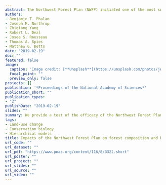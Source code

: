 ```yaml
---
abstract: The Northwest Forest Plan (NWFP) initiated one of the most sweeping changes to forest management in the world, affecting 10 million hectares of federal land. The NWFP is a science-based plan incorporating monitoring and adaptive management and provides a unique opportunity to evaluate the influence of policy. We used >25 years of region-wide bird surveys, forest data, and land-ownership maps to test this policy’s effect on biodiversity. Clearcutting decreased rapidly, and we expected populations of older-forest–associated birds to stabilize on federal land, but to continue declining on private industrial lands where clearcutting continued. In contrast, we expected declines in early-seral–associated species on federal land because of reduced anthropogenic disturbance since the NWFP. Bayesian hierarchical models revealed that bird species’ population trends tracked changes in forest composition. However, against our expectations, declines of birds associated with older forests accelerated. These declines are partly explained by losses of older forests due to fire on federal land and continued clearcutting elsewhere. Indeed, the NWFP anticipated that reversing declines of older forests would take time. Overall, the early-seral ecosystem area was stable, but declined in two ecoregions—the Coast Range and Cascades—along with early-seral bird populations. Although the NWFP halted clearcutting on federal land, this has so far been insufficient to reverse declines in older-forest–associated bird populations. These findings underscore the importance of continuing to prioritize older forests under the NWFP and ensuring that the recently proposed creation of early-seral ecosystems does not impede the conservation and development of older-forest structure.
authors:
- Benjamin T. Phalan
- Joseph M. Northrup
- Zhiqiang Yang
- Robert L. Deal
- Josee S. Rousseau
- Thomas A. Spies
- Matthew G. Betts
date: "2019-02-19"
doi: ""
featured: false
image:
  caption: 'Image credit: [**Unsplash**](https://unsplash.com/photos/jdD8gXaTZsc)'
  focal_point: ""
  preview_only: false
projects: []
publication: '*Proceedings of the National Academy of Sciences*'
publication_short: ""
publication_types:
- "2"
publishDate: "2019-02-19"
slides: ""
summary: We provide a test of the efficacy of the Northwest Forest Plan, showing that despite limiting cutting of old growth forest, wildlfire has caused continued losses and declines in old growth associated birds have been amplified. 
tags:
- Land-use change
- Conservation biology
- Hierarchical models
title: Impacts of the Northwest Forest Plan on forest composition and bird populations
url_code: ""
url_dataset: ""
url_pdf: "https://www.pnas.org/content/116/8/3322.short"
url_poster: ""
url_project: ""
url_slides: ""
url_source: ""
url_video: ""
---
```



